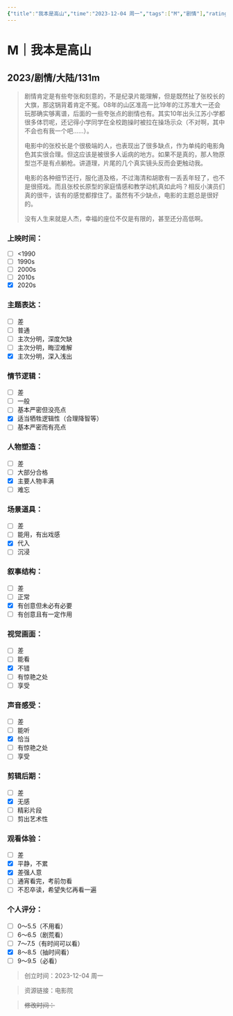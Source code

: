 ```yaml
---
{"title":"我本是高山","time":"2023-12-04 周一","tags":["M","剧情"],"rating":"8.0","dg-publish":true,"permalink":"/300 评价/M/新近看过/我本是高山/","dgPassFrontmatter":true,"created":"2024-01-25T18:45:04.000+08:00","updated":"2024-01-25T18:45:04.000+08:00"}
---
```


# M｜我本是高山
## 2023/剧情/大陆/131m
>剧情肯定是有些夸张和刻意的，不是纪录片能理解，但是既然扯了张校长的大旗，那这锅背着肯定不冤。08年的山区准高一比19年的江苏准大一还会玩那确实够离谱，后面的一些夸张点的剧情也有。其实10年出头江苏小学都很多体罚呢，还记得小学同学在全校跑操时被拉在操场示众（不对啊，其中不会也有我一个吧……）。
>
>电影中的张校长是个很极端的人，也表现出了很多缺点，作为单纯的电影角色其实很合理。但这应该是被很多人诟病的地方。如果不是真的，那人物原型岂不是有点躺枪。讲道理，片尾的几个真实镜头反而会更触动我。
>
>电影的各种细节还行，服化道及格，不过海清和胡歌有一丢丢年轻了，也不是很搭戏。而且张校长原型的家庭情感和教学动机真如此吗？相反小演员们真的很牛，该有的感觉都撑住了。虽然有不少缺点，电影的主题总是很好的。
>
>没有人生来就是人杰，幸福的座位不仅是有限的，甚至还分高低啊。
### 上映时间：
- [ ] <1990
- [ ] 1990s
- [ ] 2000s
- [ ] 2010s
- [x] 2020s
### 主题表达：
- [ ] 差
- [ ] 普通
- [ ] 主次分明，深度欠缺
- [ ] 主次分明，晦涩难解
- [x] 主次分明，深入浅出
### 情节逻辑：
- [ ] 差
- [ ] 一般
- [ ] 基本严密但没亮点
- [x] 适当牺牲逻辑性（合理降智等）
- [ ] 基本严密而有亮点
### 人物塑造：
- [ ] 差
- [ ] 大部分合格
- [x] 主要人物丰满
- [ ] 难忘
### 场景道具：
- [ ] 差
- [ ] 能用，有出戏感
- [x] 代入
- [ ] 沉浸
### 叙事结构：
- [ ] 差
- [ ] 正常
- [x] 有创意但未必有必要
- [ ] 有创意且有一定作用
### 视觉画面：
- [ ] 差
- [ ] 能看
- [x] 不错
- [ ] 有惊艳之处
- [ ] 享受
### 声音感受：
- [ ] 差
- [ ] 能听
- [x] 恰当
- [ ] 有惊艳之处
- [ ] 享受
### 剪辑后期：
- [ ] 差
- [x] 无感
- [ ] 精彩片段
- [ ] 剪出艺术性
### 观看体验：
- [ ] 差
- [x] 平静，不累
- [x] 差强人意
- [ ] 通宵看完，考前勿看
- [ ] 不忍卒读，希望失忆再看一遍
### 个人评分：
- [ ] 0～5.5（不用看）
- [ ] 6～6.5（剧荒看）
- [ ] 7～7.5（有时间可以看）
- [x] 8～8.5（抽时间看）
- [ ] 9～9.5（必看）

>创立时间：2023-12-04 周一

>资源链接：电影院

>~~修改时间：~~



